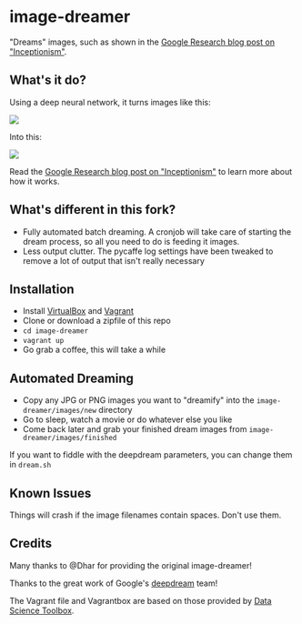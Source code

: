 # image-dreamer
"Dreams" images, such as shown in the [Google Research blog post on "Inceptionism"](http://googleresearch.blogspot.ch/2015/06/inceptionism-going-deeper-into-neural.html).

## What's it do?
Using a deep neural network, it turns images like this:

![](https://cloud.githubusercontent.com/assets/235769/8487629/318827be-20c2-11e5-9b3a-ec15b0871a4d.jpg)

Into this:

![](https://cloud.githubusercontent.com/assets/235769/8487642/3f91eb74-20c2-11e5-87aa-87ed27236f22.png)

Read the [Google Research blog post on "Inceptionism"](http://googleresearch.blogspot.ch/2015/06/inceptionism-going-deeper-into-neural.html) to learn more about how it works.

## What's different in this fork?
 * Fully automated batch dreaming. A cronjob will take care of starting the dream process, so all you need to do is feeding it images.
 * Less output clutter. The pycaffe log settings have been tweaked to remove a lot of output that isn't really necessary

## Installation
 * Install [VirtualBox](https://www.virtualbox.org/wiki/Downloads) and [Vagrant](https://www.vagrantup.com/)
 * Clone or download a zipfile of this repo
 * `cd image-dreamer`
 * `vagrant up`
 * Go grab a coffee, this will take a while

## Automated Dreaming
 * Copy any JPG or PNG images you want to "dreamify" into the `image-dreamer/images/new` directory
 * Go to sleep, watch a movie or do whatever else you like
 * Come back later and grab your finished dream images from `image-dreamer/images/finished`

If you want to fiddle with the deepdream parameters, you can change them in `dream.sh`

## Known Issues
  Things will crash if the image filenames contain spaces. Don't use them.

## Credits
Many thanks to @Dhar for providing the original image-dreamer!

Thanks to the great work of Google's [deepdream](https://github.com/google/deepdream/blob/master/dream.ipynb) team!

The Vagrant file and Vagrantbox are based on those provided by [Data Science Toolbox](http://datasciencetoolbox.org/).